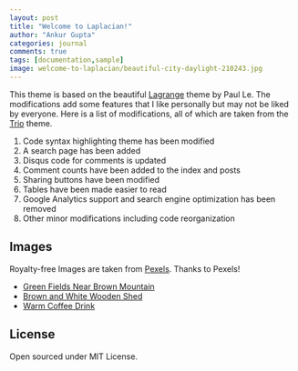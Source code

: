 ```yaml
---
layout: post
title: "Welcome to Laplacian!"
author: "Ankur Gupta"
categories: journal
comments: true
tags: [documentation,sample]
image: welcome-to-laplacian/beautiful-city-daylight-210243.jpg
---
```


This theme is based on the beautiful [Lagrange](https://github.com/LeNPaul/Lagrange) theme
by Paul Le. The modifications add some features that I like personally but may not be liked by
everyone. Here is a list of modifications, all of which are taken from the
[Trio](https://github.com/ankur-gupta/trio) theme.

1. Code syntax highlighting theme has been modified
2. A search page has been added
3. Disqus code for comments is updated
4. Comment counts have been added to the index and posts
5. Sharing buttons have been modified
6. Tables have been made easier to read
7. Google Analytics support and search engine optimization has been removed
8. Other minor modifications including code reorganization


## Images
Royalty-free Images are taken from [Pexels](https://www.pexels.com). Thanks to Pexels!

* [Green Fields Near Brown Mountain](https://www.pexels.com/photo/green-fields-near-brown-mountain-210243/)
* [Brown and White Wooden Shed](https://www.pexels.com/photo/brown-and-white-wooden-shed-2104153/)
* [Warm Coffee Drink](https://www.pexels.com/photo/warm-coffee-drink-1684151/)


## License
Open sourced under MIT License.


